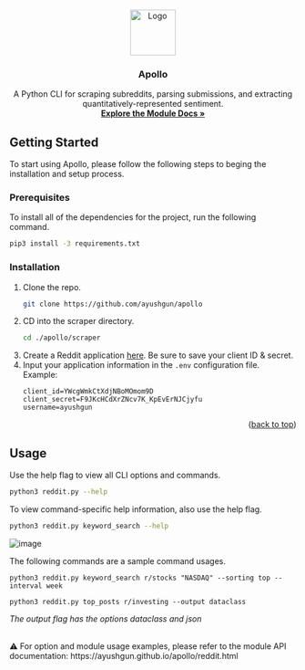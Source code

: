 <a name="readme-top"></a>

<!-- PROJECT LOGO -->
<br />
<div align="center">
  <img src="https://i.imgur.com/1mtaJFe.png" alt="Logo" width="80" height="80">

<h3 align="center">Apollo</h3>

  <p align="center">
    A Python CLI for scraping subreddits, parsing submissions, and extracting quantitatively-represented sentiment.
    <br />
    <a href="https://ayushgun.github.io/apollo/reddit.html"><strong>Explore the Module Docs »</strong></a>
    <br />
  </p>
</div>

<!-- GETTING STARTED -->

## Getting Started

To start using Apollo, please follow the following steps to beging the installation and setup process.

### Prerequisites

To install all of the dependencies for the project, run the following command.

```sh
pip3 install -3 requirements.txt
```

### Installation

1. Clone the repo.
   ```sh
   git clone https://github.com/ayushgun/apollo
   ```
2. CD into the scraper directory.
   ```sh
   cd ./apollo/scraper
   ```
3. Create a Reddit application [here](https://www.reddit.com/prefs/apps). Be sure to save your client ID & secret.
4. Input your application information in the `.env` configuration file.<br/>
   Example:
   ```
   client_id=YWcgWmkCtXdjNBoMOmom9D
   client_secret=F9JKcHCdXrZNcv7K_KpEvErNJCjyfu
   username=ayushgun
   ```

<p align="right">(<a href="#readme-top">back to top</a>)</p>

<!-- USAGE EXAMPLES -->

## Usage

Use the help flag to view all CLI options and commands.

```sh
python3 reddit.py --help
```

To view command-specific help information, also use the help flag.

```sh
python3 reddit.py keyword_search --help
```

![image](https://user-images.githubusercontent.com/34173777/192132451-ffae8b5a-701b-42fb-bbdb-37e896ef6492.png)

The following commands are a sample command usages.

```
python3 reddit.py keyword_search r/stocks "NASDAQ" --sorting top --interval week
```

```
python3 reddit.py top_posts r/investing --output dataclass
```

_The output flag has the options dataclass and json_

<br/>
⚠️ For option and module usage examples, please refer to the module API documentation: https://ayushgun.github.io/apollo/reddit.html
